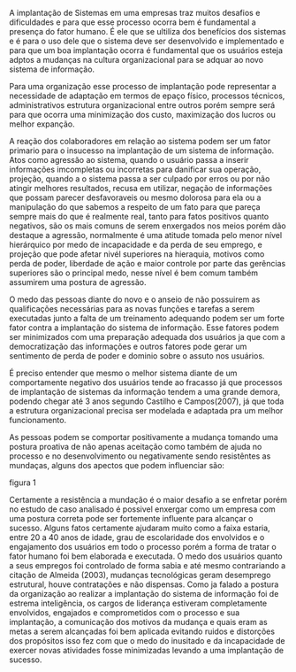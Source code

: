 A implantação de Sistemas em uma empresas traz muitos desafios e dificuldades e para que esse processo ocorra bem é fundamental a presença do fator humano. É ele que se ultiliza dos benefícios dos sistemas e é para o uso dele que o sistema deve ser desenvolvido e implementado e para que um boa implantação ocorra é fundamental que os usuários esteja adptos a mudanças na cultura organizacional para se adquar ao novo sistema de informação.

Para uma organização esse processo de implantação pode representar a necessidade de adaptação em termos de epaço físico, processos técnicos, administrativos estrutura organizacional entre outros porém sempre será para que ocorra uma minimização dos custo, maximização dos lucros ou melhor expanção.

A reação dos colaboradores em relação ao sistema podem ser um fator primario para o insucesso na implantação de um sistema de informação. Atos como agressão ao sistema, quando o usuário passa a inserir informações imcompletas ou incorretas para danificar sua operação, projeção, quando a o sistema passa a ser culpado por erros ou por não atingir melhores resultados, recusa em utilizar, negação de informações que possam parecer desfavoraveis ou mesmo dolorosa para ela ou a manipulação do que sabemos a respeito de um fato para que pareça sempre mais do que é realmente real, tanto para fatos positivos quanto negativos, são os mais comuns de serem enxergados nos meios porém dão destaque a agressão, normalmente é uma atitude tomada pelo menor nível hierárquico por medo de incapacidade e da perda de seu emprego, e projeção que pode afetar nivél superiores na hieraquia, motivos como perda de poder, liberdade de ação e maior controle por parte das gerências superiores são o principal medo, nesse nível é bem comum também assumirem uma postura de agressão.

O medo das pessoas diante do novo e o anseio de não possuirem as qualificações necessárias para as novas funções e tarefas a serem executadas junto a falta de um treinamento adequando podem ser um forte fator contra a implantação do sistema de informação. Esse fatores podem ser minimizados com uma preparação adequada dos usuários ja que com a democratização das informações e outros fatores pode gerar um sentimento de perda de poder e dominio sobre o assuto nos usuários.

É preciso entender que mesmo o melhor sistema diante de um comportamente negativo dos usuários tende ao fracasso já que processos de implantação de sistemas da informação tendem a uma grande demora, podendo chegar até 3 anos segundo Castilho e Campos(2007), já que toda a estrutura organizacional precisa ser modelada e adaptada pra um melhor funcionamento.

As pessoas podem se comportar positivamente a mudança tomando uma postura proativa de não apenas aceitação como também de ajuda no processo e no desenvolvimento ou negativamente sendo resistêntes as mundaças, alguns dos apectos que podem influenciar são:

figura 1

Certamente a resistência a mundação é o maior desafio a se enfretar porém no estudo de caso analisado é possivel enxergar como um empresa com uma postura correta pode ser fortemente influente para alcançar o sucesso. Alguns fatos certamente ajudaram muito como a faixa estaria, entre 20 a 40 anos de idade, grau de escolaridade dos envolvidos e o engajamento dos usuários em todo o processo porém a forma de tratar o fator humano foi bem elaborada e executada. O medo dos usuários quanto a seus empregos foi controlado de forma sabia e até mesmo contrariando a citação de Almeida (2003), mudanças tecnológicas geram desemprego estrutural, houve contratações e não dispensas. Como ja falado a postura da organização ao realizar a implantação do sistema de informação foi de estrema inteligência, os cargos de liderança estiveram completamente envolvidos, engajados e comprometidos com o processo e sua implantação, a comunicação dos motivos da mudança e quais eram as metas a serem alcançadas foi bem aplicada  evitando ruidos e distorções dos propósitos isso fez com que o medo do inusitado e da incapacidade de exercer novas atividades fosse minimizadas levando a uma implantação de sucesso.
